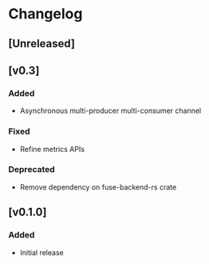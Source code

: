 # Changelog
## [Unreleased]

## [v0.3]

### Added
- Asynchronous multi-producer multi-consumer channel

### Fixed
- Refine metrics APIs

### Deprecated
- Remove dependency on fuse-backend-rs crate

## [v0.1.0]

### Added

- Initial release
